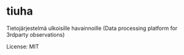 # tiuha
Tietojärjestelmä ulkoisille havainnoille (Data processing platform for 3rdparty observations)

License: MIT
